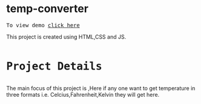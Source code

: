 # temp-converter
<pre>To view demo <a href="https://rdm123.github.io/temp-converter/">click here</a></pre>
This project is created using HTML,CSS and JS. 
<pre><h1>Project Details</h1></pre>
The main focus of this project is ,Here if any one want to get temperature in three formats i.e. Celcius,Fahrenheit,Kelvin they will get here.

